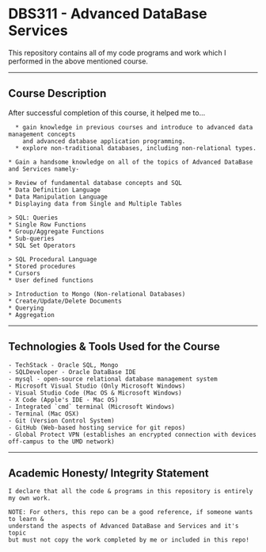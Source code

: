 # DBS311 - Advanced DataBase Services

This repository contains all of my code programs and work which I performed in the above mentioned course.

----------------------------------------
Course Description
----------------------------------------
After successful completion of this course, it helped me to...
```
  * gain knowledge in previous courses and introduce to advanced data management concepts
    and advanced database application programming. 
  * explore non-traditional databases, including non-relational types.

* Gain a handsome knowledge on all of the topics of Advanced DataBase and Services namely-
   
> Review of fundamental database concepts and SQL
* Data Definition Language
* Data Manipulation Language
* Displaying data from Single and Multiple Tables

> SQL: Queries
* Single Row Functions
* Group/Aggregate Functions
* Sub-queries
* SQL Set Operators

> SQL Procedural Language
* Stored procedures
* Cursors
* User defined functions

> Introduction to Mongo (Non-relational Databases)
* Create/Update/Delete Documents
* Querying
* Aggregation
 ```

----------------------------------------
Technologies & Tools Used for the Course
----------------------------------------
```
- TechStack - Oracle SQL, Mongo
- SQLDeveloper - Oracle DataBase IDE
- mysql - open-source relational database management system
- Microsoft Visual Studio (Only Microsoft Windows)
- Visual Studio Code (Mac OS & Microsoft Windows)
- X Code (Apple's IDE - Mac OS)
- Integrated `cmd` terminal (Microsoft Windows)
- Terminal (Mac OSX)
- Git (Version Control System)
- GitHub (Web-based hosting service for git repos)
- Global Protect VPN (establishes an encrypted connection with devices off-campus to the UMD network)
```
----------------------------------------
Academic Honesty/ Integrity Statement
----------------------------------------
```
I declare that all the code & programs in this repository is entirely my own work.

NOTE: For others, this repo can be a good reference, if someone wants to learn &
understand the aspects of Advanced DataBase and Services and it's topic
but must not copy the work completed by me or included in this repo!
```
